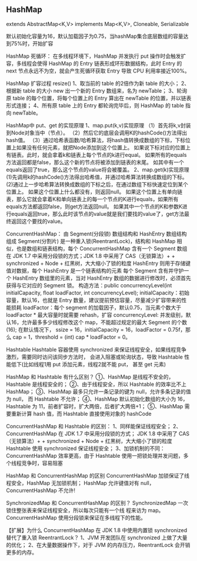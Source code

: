 ## HashMap
 extends AbstractMap<K,V>
    implements Map<K,V>, Cloneable, Serializable
    
默认初始化容量为16，默认加载因子为0.75，当hashMap集合底层数组的容量达到75%时，开始扩容

HashMap 死循环：
   在多线程环境下，HashMap 并发执行 put 操作时会触发扩容，多线程会使得 HashMap 的 
   Entry 链表形成环形数据结构，此时 Entry 的 next 节点永远不为空，就会产生死循环获取 Entry
   导致 CPU 利用率接近100%。 

HashMap 扩容过程 resize()
  1、取当前的 table 的2倍作为新 table 的大小；
  2、根据新 table 的大小 new 出一个新的 Entry 数组来，名为 newTable；
  3、轮询原 table 的每个位置，将每个位置上的 Entry 算出在 newTable 的位置，并以链表形式连接；
  4、所有原 table 上的 Entry 都轮询完毕后，则 HashMap 的 table 指向 newTable。
  
HashMap中 put、get 的实现原理
  1、map.put(k,v)实现原理
     （1）首先将k,v封装到Node对象当中（节点）。
     （2）然后它的底层会调用K的hashCode()方法得出hash值。
     （3）通过哈希表函数/哈希算法，将hash值转换成数组的下标，下标位置上如果没有任何元素，就把Node添加到这个位置上。
         如果说下标对应的位置上有链表。此时，就会拿着k和链表上每个节点的k进行equal。
         如果所有的equals方法返回都是false，那么这个新的节点将被添加到链表的末尾。
         如其中有一个equals返回了true，那么这个节点的value将会被覆盖。
  2、map.get(k)实现原理
     (1)先调用k的hashCode()方法得出哈希值，并通过哈希算法转换成数组的下标。
     (2)通过上一步哈希算法转换成数组的下标之后，在通过数组下标快速定位到某个位置上。
        如果这个位置上什么都没有，则返回null。
        如果这个位置上有单向链表，那么它就会拿着K和单向链表上的每一个节点的K进行equals，如果所有equals方法都返回false，则get方法返回null。
        如果其中一个节点的K和参数K进行equals返回true，那么此时该节点的value就是我们要找的value了，get方法最终返回这个要找的value。
  
  
ConcurrentHashMap：
   由 Segment(分段锁) 数组结构和 HashEntry 数组结构组成
   Segment(分割片) 是一种重入锁(ReentrantLock)，结构和 HashMap 相似，也是数组和链表结构，每个 ConcurrentHashMap 含有一个 Segment 数组
   在 JDK 1.7 中采用分段锁的方式；JDK 1.8 中采用了 CAS（无锁算法）+ + synchronized + Node + 红黑树，大大缩小了锁的粒度
   HashEntry 则用于存储键值对数据，每个 HashEntry 是一个链表结构的元素
   每个 Segment 含有并守护一个 HashEntry 数组里的元素，当对 HashEntry 数组的数据进行修改时，必须首先获得与它对应的 Segment 锁。
   构造方法：public concurrencyLevel(int initialCapacity, float loadFactor, int concurrencyLevel);
       initialCapacity：初始容量，默认16，也就是 Entry 数量，建议提前预估容量，尽量减少扩容带来的性能损耗
       loadFactor：每个 segment 的加载因子，默认0.75，当元素个数大于 loadFactor * 最大容量时就需要 rehash，扩容
       concurrencyLevel: 并发级别，默认16，允许最多多少线程修改这个 map，不能超过规定的最大 Segment 的个数(16);
   在默认情况下， ssize = 16，initialCapacity = 16，loadFactor = 0.75f，那么 cap = 1，threshold = (int) cap * loadFactor = 0。
       
Hashtable
    Hashtable 容器使用 synchronized 来保证线程安全，如果线程竞争激烈，需要同时访问该同步方法时，
    会进入阻塞或轮询状态，导致 Hashtable 性能低下(比如线程1用 put 添加元素，线程2就不能 put， 甚至 get 元素)
    
HashMap 和 Hashtable 有什么区别？ 
      ①、HashMap 是线程不安全的，Hashtable 是线程安全的； 
      ②、由于线程安全，所以 Hashtable 的效率比不上 HashMap； 
      ③、HashMap 最多只允许一条记录的键为 null，允许多条记录的值为 null， 而 Hashtable 不允许；
      ④、HashMap 默认初始化数组的大小为 16，Hashtable 为 11，前者扩容时，扩大两倍，后者扩大两倍+1；
      ⑤、HashMap 需要重新计算 hash 值，而 Hashtable 直接使用对象的 hashCode

ConcurrentHashMap 和 Hashtable 的区别：
      1、同样能保证线程安全；
      2、ConcurrentHashMap 在 JDK 1.7 中采用分段锁的方式；
          JDK 1.8 中采用了 CAS（无锁算法）+ + synchronized + Node + 红黑树，大大缩小了锁的粒度
         Hashtable 使用 synchronized 保证线程安全；
      3、加锁机制的不同：ConcurrentHashMap 效率更高，由于 Hashtable 使用一把锁处理并发问题，多个线程竞争时，容易阻塞
        
HashMap 和 ConcurrentHashMap 的区别
     ConcurrentHashMap 加锁保证了线程安全，HashMap 无加锁机制；
     HashMap 允许键值对有 null，ConcurrentHashMap 不允许!
     
SynchronizedMap 和 ConcurrentHashMap 的区别？
     SynchronizedMap 一次锁住整张表来保证线程安全，所以每次只能有一个线 程来访为 map。 
     ConcurrentHashMap 使用分段锁来保证在多线程下的性能。

【扩展】为什么 ConcurrentHashMap 在 JDK 1.8 中使用内置锁 synchronized 替代了重入锁 ReentrantLock？
     1、JVM 开发团队在 synchronized 上做了大量的优化；
     2、在大量数据操作下，对于 JVM 的内存压力，ReentrantLock 会开销更多的内存。
     

   